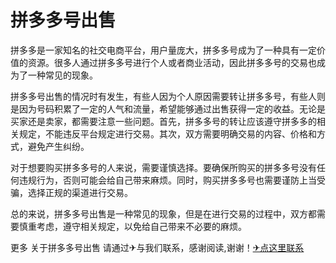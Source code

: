 # 拼多多号出售

拼多多是一家知名的社交电商平台，用户量庞大，拼多多号成为了一种具有一定价值的资源。很多人通过拼多多号进行个人或者商业活动，因此拼多多号的交易也成为了一种常见的现象。

拼多多号出售的情况时有发生，有些人因为个人原因需要转让拼多多号，有些人则是因为号码积累了一定的人气和流量，希望能够通过出售获得一定的收益。无论是买家还是卖家，都需要注意一些问题。首先，拼多多号的转让应该遵守拼多多的相关规定，不能违反平台规定进行交易。其次，双方需要明确交易的内容、价格和方式，避免产生纠纷。

对于想要购买拼多多号的人来说，需要谨慎选择。要确保所购买的拼多多号没有任何违规行为，否则可能会给自己带来麻烦。同时，购买拼多多号也需要谨防上当受骗，选择正规的渠道进行交易。

总的来说，拼多多号出售是一种常见的现象，但是在进行交易的过程中，双方都需要慎重考虑，遵守相关规定，以免给自己带来不必要的麻烦。

更多 关于拼多多号出售 请通过✈与我们联系，感谢阅读,谢谢！[✈点这里联系](https://www.k02.cc)